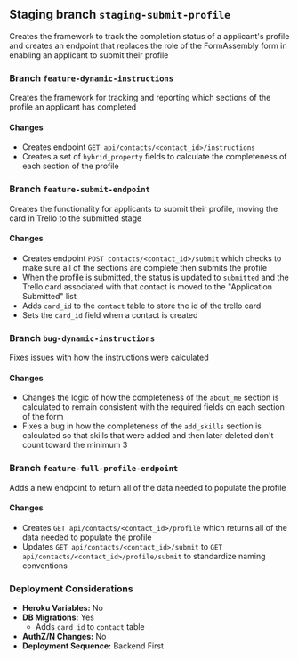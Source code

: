 ## Staging branch `staging-submit-profile`
Creates the framework to track the completion status of a applicant's profile and creates an endpoint that replaces the role of the FormAssembly form in enabling an applicant to submit their profile


### Branch `feature-dynamic-instructions`
Creates the framework for tracking and reporting which sections of the profile an applicant has completed

#### Changes

- Creates endpoint `GET api/contacts/<contact_id>/instructions`
- Creates a set of `hybrid_property` fields to calculate the completeness of each section of the profile

### Branch `feature-submit-endpoint`
Creates the functionality for applicants to submit their profile, moving the card in Trello to the submitted stage

#### Changes

- Creates endpoint `POST contacts/<contact_id>/submit` which checks to make sure all of the sections are complete then submits the profile
- When the profile is submitted, the status is updated to `submitted` and the Trello card associated with that contact is moved to the "Application Submitted" list
- Adds `card_id` to the `contact` table to store the id of the trello card
- Sets the `card_id` field when a contact is created

### Branch `bug-dynamic-instructions`
Fixes issues with how the instructions were calculated

#### Changes

- Changes the logic of how the completeness of the `about_me` section is calculated to remain consistent with the required fields on each section of the form
- Fixes a bug in how the completeness of the `add_skills` section is calculated so that skills that were added and then later deleted don't count toward the minimum 3

### Branch `feature-full-profile-endpoint`
Adds a new endpoint to return all of the data needed to populate the profile

#### Changes

- Creates `GET api/contacts/<contact_id>/profile` which returns all of the data needed to populate the profile
- Updates `GET api/contacts/<contact_id>/submit` to `GET api/contacts/<contact_id>/profile/submit` to standardize naming conventions

### Deployment Considerations

- **Heroku Variables:** No
- **DB Migrations:** Yes
    - Adds `card_id` to `contact` table
- **AuthZ/N Changes:** No
- **Deployment Sequence:** Backend First
